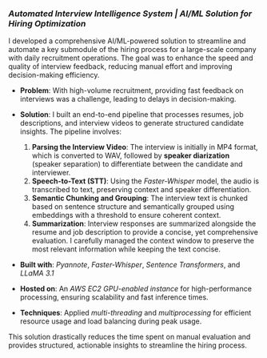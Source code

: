 ### *Automated Interview Intelligence System | AI/ML Solution for Hiring Optimization*

I developed a comprehensive AI/ML-powered solution to streamline and automate a key submodule of the hiring process for a large-scale company with daily recruitment operations. The goal was to enhance the speed and quality of interview feedback, reducing manual effort and improving decision-making efficiency.

* **Problem**: With high-volume recruitment, providing fast feedback on interviews was a challenge, leading to delays in decision-making.

* **Solution**: I built an end-to-end pipeline that processes resumes, job descriptions, and interview videos to generate structured candidate insights. The pipeline involves:

  1. **Parsing the Interview Video**: The interview is initially in MP4 format, which is converted to WAV, followed by **speaker diarization** (speaker separation) to differentiate between the candidate and interviewer.
  2. **Speech-to-Text (STT)**: Using the *Faster-Whisper* model, the audio is transcribed to text, preserving context and speaker differentiation.
  3. **Semantic Chunking and Grouping**: The interview text is chunked based on sentence structure and semantically grouped using embeddings with a threshold to ensure coherent context.
  4. **Summarization**: Interview responses are summarized alongside the resume and job description to provide a concise, yet comprehensive evaluation. I carefully managed the context window to preserve the most relevant information while keeping the text concise.

* **Built with**: *Pyannote*, *Faster-Whisper*, *Sentence Transformers*, and *LLaMA 3.1*

* **Hosted on**: An *AWS EC2 GPU-enabled instance* for high-performance processing, ensuring scalability and fast inference times.

* **Techniques**: Applied *multi-threading* and *multiprocessing* for efficient resource usage and load balancing during peak usage.

This solution drastically reduces the time spent on manual evaluation and provides structured, actionable insights to streamline the hiring process.

